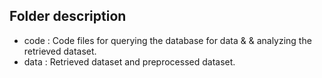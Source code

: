 ## Folder description
- code : Code files for querying the database for data & & analyzing the retrieved dataset.
- data : Retrieved dataset and preprocessed dataset.
